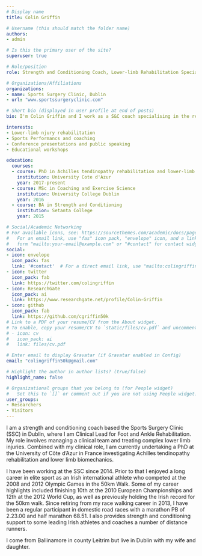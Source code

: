 ```yaml
---
# Display name
title: Colin Griffin

# Username (this should match the folder name)
authors:
- admin

# Is this the primary user of the site?
superuser: true

# Role/position
role: Strength and Conditioning Coach, Lower-limb Rehabilitation Specialist

# Organizations/Affiliations
organizations:
- name: Sports Surgery Clinic, Dublin
- url: "www.sportssurgeryclinic.com"

# Short bio (displayed in user profile at end of posts)
bio: I'm Colin Griffin and I work as a S&C coach specialising in the rehabilitation of lower limb injuires. My research interests include Achilles and calf injuiry rehab, biomechanics and running performance.

interests:
- Lower-limb njury rehabilitation
- Sports Performancs and coaching
- Conference presentations and public speaking
- Educational workshops 

education:
  courses:
  - course: PhD in Achilles tendinopathy rehabilitation and lower-limb biomechanics
    institution: University Cote d'Azur
    year: 2017-present
  - course: MSc in Coaching and Exercise Science
    institution: University College Dublin
    year: 2016
  - course: BA in Strength and Conditioning
    institution: Setanta College
    year: 2015

# Social/Academic Networking
# For available icons, see: https://sourcethemes.com/academic/docs/page-builder/#icons
#   For an email link, use "fas" icon pack, "envelope" icon, and a link in the
#   form "mailto:your-email@example.com" or "#contact" for contact widget.
social:
- icon: envelope
  icon_pack: fas
  link: '#contact'  # For a direct email link, use "mailto:colingriffin50k@gmail.com".
- icon: twitter
  icon_pack: fab
  link: https://twitter.com/colingriffin
- icon: ResearchGate
  icon_pack: ai
  link: https://www.researchgate.net/profile/Colin-Griffin  
- icon: github
  icon_pack: fab
  link: https://github.com/cgriffin50k  
# Link to a PDF of your resume/CV from the About widget.
# To enable, copy your resume/CV to `static/files/cv.pdf` and uncomment the lines below.
# - icon: cv
#   icon_pack: ai
#   link: files/cv.pdf

# Enter email to display Gravatar (if Gravatar enabled in Config)
email: "colingriffin50k@gmail.com"

# Highlight the author in author lists? (true/false)
highlight_name: false

# Organizational groups that you belong to (for People widget)
#   Set this to `[]` or comment out if you are not using People widget.
user_groups:
- Researchers
- Visitors
---
```


I am a strength and conditioning coach based the Sports Surgery Clinic (SSC) in Dublin, where I am Clinical Lead for Foot and Ankle Rehabilitation. My role involves managing a clinical team and treating complex lower limb injuries. Combined with my clinical role, I am currently undertaking a PhD at the University of Côte d’Azur in France investigating Achilles tendinopathy rehabilitation and lower limb biomechanics.
 
I have been working at the SSC since 2014. Prior to that I enjoyed a long career in elite sport as an Irish international athlete who competed at the 2008 and 2012 Olympic Games in the 50km Walk. Some of my career highlights included finishing 10th at the 2010 European Championships and 12th at the 2012 World Cup, as well as previously holding the Irish record for the 50km walk. Since retiring from my race walking career in 2013, I have been a regular participant in domestic road races with a marathon PB of 2.23.00 and half marathon 68.51. I also provides strength and conditioning support to some leading Irish athletes and coaches a number of distance runners. 

I come from Ballinamore in county Leitrim but live in Dublin with my wife and daughter. 
